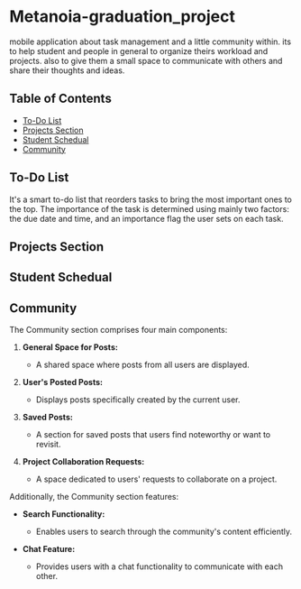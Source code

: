 # Metanoia-graduation_project
mobile application about task management and a little community within. its to help student and people in general to organize theirs workload and projects. also to give them a small space to communicate with others and share their thoughts and ideas.

## Table of Contents

- [To-Do List](#to-do-list)
- [Projects Section](#projects_section)
- [Student Schedual](#student_schedual)
- [Community](#community)

## To-Do List
<a name="to-do-list"></a>
It's a smart to-do list that reorders tasks to bring the most important ones to the top. The importance of the task is determined using mainly two factors: the due date and time, and an importance flag the user sets on each task.

## Projects Section
<a name="projects_section"></a>


## Student Schedual
<a name="student_schedual"></a>

## Community
<a name="community"></a>
The Community section comprises four main components:

1. **General Space for Posts:**
   - A shared space where posts from all users are displayed.

2. **User's Posted Posts:**
   - Displays posts specifically created by the current user.

3. **Saved Posts:**
   - A section for saved posts that users find noteworthy or want to revisit.

4. **Project Collaboration Requests:**
   - A space dedicated to users' requests to collaborate on a project.

Additionally, the Community section features:

- **Search Functionality:**
  - Enables users to search through the community's content efficiently.

- **Chat Feature:**
  - Provides users with a chat functionality to communicate with each other.
